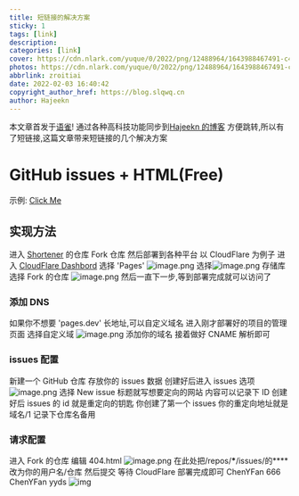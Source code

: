 ```yaml
---
title: 短链接的解决方案
sticky: 1
tags: [link]
description:
categories: [link]
cover: https://cdn.nlark.com/yuque/0/2022/png/12488964/1643988467491-c496438a-8c53-409c-b6a7-5bbc10e87ede.png?x-oss-process=image%2Fresize%2Cw_944%2Climit_0
photos: https://cdn.nlark.com/yuque/0/2022/png/12488964/1643988467491-c496438a-8c53-409c-b6a7-5bbc10e87ede.png?x-oss-process=image%2Fresize%2Cw_944%2Climit_0
abbrlink: zroitiai
date: 2022-02-03 16:40:42
copyright_author_href: https://blog.slqwq.cn
author: Hajeekn
---
```


本文章首发于[语雀](https://www.yuque.com/ladjeek/ygg4q6)!
通过各种高科技功能同步到[Hajeekn 的博客](https://blog.slqwq.cn)
方便跳转,所以有了短链接,这篇文章带来短链接的几个解决方案

# GitHub issues + HTML(Free)

示例: [Click Me](https://to.slqwq.cn/apg/1)

## 实现方法

进入 [Shortener](https://service-dali9563-1259647411.sh.apigw.tencentcs.com/?link=4ey4iy4iy4my2cy1hy1hy4iy49y1gy4ly4ay4ny4hy4ny1gy45y48y1hy47y4my41y1hy24&hex=24&xor=6) 的仓库
Fork 仓库
然后部署到各种平台
以 CloudFlare 为例子
进入 [CloudFlare Dashbord](https://service-dali9563-1259647411.sh.apigw.tencentcs.com/?link=a0la4la4la8la7l55l38l38la4l96l37la7l97la9la3la9l37l92l95l38l94la8l89l38l49&hex=11&xor=6)
选择 'Pages'
![image.png](https://cdn.nlark.com/yuque/0/2022/png/12488964/1643986403731-4208752d-816a-4a7b-9eeb-c1dcb3cc4502.png#clientId=u03ece9a7-85f4-4&crop=0&crop=0&crop=1&crop=1&from=paste&height=43&id=u0df42018&margin=%5Bobject%20Object%5D&name=image.png&originHeight=54&originWidth=324&originalType=binary&ratio=1&rotation=0&showTitle=false&size=2998&status=done&style=none&taskId=u0b63ec2c-fbdc-4e5f-893c-3a004c88c75&title=&width=259.2)
选择![image.png](https://cdn.nlark.com/yuque/0/2022/png/12488964/1643986424611-cd07d17b-5578-437a-9623-2928dad0f23f.png#clientId=u03ece9a7-85f4-4&crop=0&crop=0&crop=1&crop=1&from=paste&height=46&id=ua26ec178&margin=%5Bobject%20Object%5D&name=image.png&originHeight=58&originWidth=124&originalType=binary&ratio=1&rotation=0&showTitle=false&size=3478&status=done&style=none&taskId=uf5e5619e-f828-4a86-9d5b-dcdb647cec9&title=&width=99.2)
存储库选择 Fork 的仓库
![image.png](https://cdn.nlark.com/yuque/0/2022/png/12488964/1643986450782-f19e3e9f-48b3-457c-8710-25f8071e752e.png#clientId=u03ece9a7-85f4-4&crop=0&crop=0&crop=1&crop=1&from=paste&height=66&id=u84730f02&margin=%5Bobject%20Object%5D&name=image.png&originHeight=82&originWidth=446&originalType=binary&ratio=1&rotation=0&showTitle=false&size=9896&status=done&style=none&taskId=u9c65b98d-9c5d-4e8b-a4c3-1de145ca226&title=&width=356.8)
然后一直下一步,等到部署完成就可以访问了

### 添加 DNS

如果你不想要 'pages.dev' 长地址,可以自定义域名
进入刚才部署好的项目的管理页面
选择自定义域
![image.png](https://cdn.nlark.com/yuque/0/2022/png/12488964/1643986536854-08a70ac4-66c5-4e71-9b3b-cefb761b45ea.png#clientId=u03ece9a7-85f4-4&crop=0&crop=0&crop=1&crop=1&from=paste&height=712&id=uc4b3e61c&margin=%5Bobject%20Object%5D&name=image.png&originHeight=890&originWidth=1920&originalType=binary&ratio=1&rotation=0&showTitle=false&size=192540&status=done&style=none&taskId=u7f39fbd9-28f1-4a35-a2f4-3fd9d4874df&title=&width=1536)
添加你的域名
接着做好 CNAME 解析即可

### issues 配置

新建一个 GitHub 仓库
存放你的 issues 数据
创建好后进入 issues 选项
![image.png](https://cdn.nlark.com/yuque/0/2022/png/12488964/1643986664534-b8fb7dc6-d3f1-44b5-81d3-ba6c0c697623.png#clientId=u03ece9a7-85f4-4&crop=0&crop=0&crop=1&crop=1&from=paste&height=710&id=u67812a6f&margin=%5Bobject%20Object%5D&name=image.png&originHeight=888&originWidth=1920&originalType=binary&ratio=1&rotation=0&showTitle=false&size=230156&status=done&style=none&taskId=u66781673-2b6e-4a7d-8ba2-fcb3010bfd5&title=&width=1536)
选择 New issue
标题就写想要定向的网站
内容可以记录下 ID
创建好后 issues 的 id 就是重定向的钥匙
你创建了第一个 issues
你的重定向地址就是
域名/1
记录下仓库名备用

### 请求配置

进入 Fork 的仓库
编辑 404.html
![image.png](https://cdn.nlark.com/yuque/0/2022/png/12488964/1643986876345-06a2f116-88b5-4035-9fe0-8b70fc595846.png#clientId=u03ece9a7-85f4-4&crop=0&crop=0&crop=1&crop=1&from=paste&height=78&id=u34e05bd2&margin=%5Bobject%20Object%5D&name=image.png&originHeight=98&originWidth=619&originalType=binary&ratio=1&rotation=0&showTitle=false&size=40071&status=done&style=none&taskId=u750913a3-3ad2-4146-a0ba-7937b194d66&title=&width=495.2)
在此处把/repos/**\***/issues/的\*\*\*\*改为你的用户名/仓库
然后提交
等待 CloudFlare 部署完成即可
ChenYFan 666
ChenYFan yyds
![img](https://cdn.nlark.com/yuque/0/2022/gif/12488964/1643988330577-4646b5f4-fac7-48f5-872b-87c97193bab6.gif)
